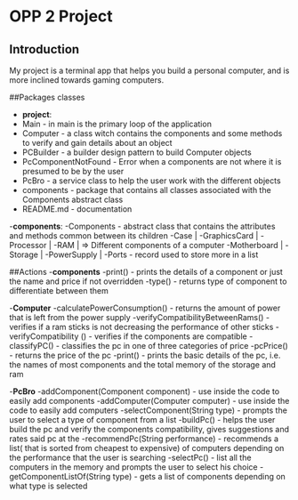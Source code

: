 # OPP 2 Project

## Introduction 
My project is a terminal app that helps you build a personal computer, and is more inclined towards gaming computers.  

##Packages classes
- **project**:
- Main - in main is the primary loop of the application
- Computer -  a class witch contains the components and some methods to verify and gain details about an object
- PCBuilder - a builder design pattern to build Computer objects
- PcComponentNotFound - Error when a components are not where it is presumed to be by the user
- PcBro - a service class to help the user work with the different objects
- components - package that contains all classes associated with the Components abstract class
- README.md - documentation

-**components**:
-Components - abstract class that contains the attributes and methods common between its children
-Case           |
-GraphicsCard   |
-Processor      |
-RAM            | => Different components of a computer
-Motherboard    |
-Storage        |
-PowerSupply    |
-Ports - record used to store more in a list

##Actions
-**components**
-print() - prints the details of a component or just the name and price if not overridden
-type() - returns type of component to differentiate between them

-**Computer**
-calculatePowerConsumption() - returns the amount of power that is left from the power supply
-verifyCompatibilityBetweenRams() - verifies if a ram sticks is not decreasing the performance of other sticks
-verifyCompatibility () - verifies if the components are compatible
-classifyPC() -  classifies the pc in one of three categories of price
-pcPrice() - returns the price of the pc
-print() - prints the basic details of the pc, i.e. the names of most components and the total memory of the storage and ram

-**PcBro**
-addComponent(Component component) - use inside the code to easily add components
-addComputer(Computer computer)  - use inside the code to easily add computers
-selectComponent(String type) - prompts the user to select a type of component from a list
-buildPc() - helps the user build the pc and verify the components compatibility, gives suggestions and rates said pc at the
-recommendPc(String performance) - recommends a list( that is sorted from cheapest to expensive) of computers depending on the performance that the user is searching
-selectPc() -  list all the computers in the memory and prompts the user to select his choice
-getComponentListOf(String type) -  gets a list of components depending on what type is selected


